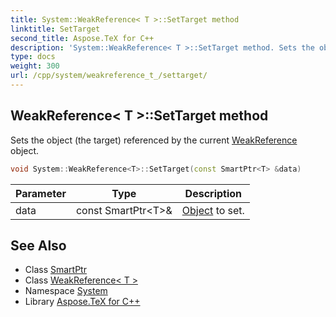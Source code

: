 ```yaml
---
title: System::WeakReference< T >::SetTarget method
linktitle: SetTarget
second_title: Aspose.TeX for C++
description: 'System::WeakReference< T >::SetTarget method. Sets the object (the target) referenced by the current WeakReference object in C++.'
type: docs
weight: 300
url: /cpp/system/weakreference_t_/settarget/
---
```

## WeakReference< T >::SetTarget method


Sets the object (the target) referenced by the current [WeakReference](../../weakreference/) object.

```cpp
void System::WeakReference<T>::SetTarget(const SmartPtr<T> &data)
```


| Parameter | Type | Description |
| --- | --- | --- |
| data | const SmartPtr\<T\>\& | [Object](../../object/) to set. |

## See Also

* Class [SmartPtr](../../smartptr/)
* Class [WeakReference< T >](../)
* Namespace [System](../../)
* Library [Aspose.TeX for C++](../../../)
